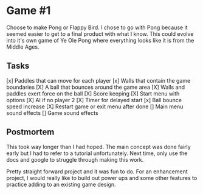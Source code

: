 # Game #1
Choose to make Pong or Flappy Bird. I chose to go with Pong because it seemed easier to get to a final product with what I know. 
This could evolve into it's own game of Ye Ole Pong where everything looks like it is from the Middle Ages.

## Tasks
[x] Paddles that can move for each player
[x] Walls that contain the game boundaries
[X] A ball that bounces around the game area
[X] Walls and paddles exert force on the ball
[X] Score keeping
[X] Start menu with options
[X] AI if no player 2
[X] Timer for delayed start
[x] Ball bounce speed increase
[X] Restart game or exit menu after done
[] Main menu sound effects
[] Game sound effects


## Postmortem
This took way longer than I had hoped. The main concept was done fairly early but I had to refer to a tutorial unfortunately. Next time, only use the docs and google to struggle through making this work.

Pretty straight forward project and it was fun to do. For an enhancement project, I would really like to build out power ups and some other features to practice adding to an existing game design.
